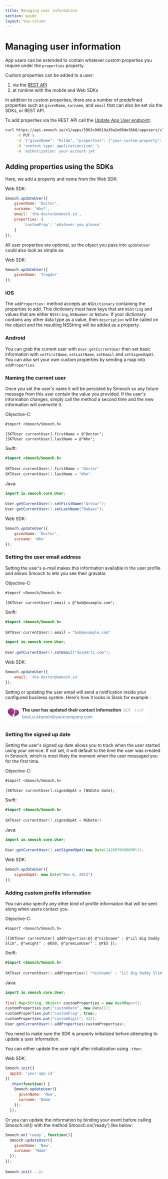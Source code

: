 ```yaml
---
title: Managing user information
section: guide
layout: two-column
---
```


# Managing user information

App users can be extended to contain whatever custom properties you require under the `properties` property.

Custom properties can be added to a user:
1. via the [REST API](http://docs.smooch.io/rest/#update-app-user)
2. at runtime with the mobile and Web SDKs

In addition to custom properties, there are a number of predefined properties such as `givenName`, `surname`, and `email` that can also be set via the SDKs, or REST API.

To add properties via the REST API call the [Update App User endpoint](http://docs.smooch.io/rest/#update-app-user):

```bash
curl https://api.smooch.io/v1/apps/5963c0d619a30a2e00de36b8/appusers/c7f6e6d6c3a637261bd9656f \
     -X PUT \
     -d '{"givenName": "Hilda", "properties": {"your-custom-property": "some-value"}}' \
     -H 'content-type: application/json' \
     -H 'authorization: your-account-jwt'
```

## Adding properties using the SDKs

Here, we add a property and name from the Web SDK:


Web SDK:
```javascript
Smooch.updateUser({
    givenName: 'Doctor',
    surname: 'Who?',
    email: 'the-doctor@smooch.io',
    properties: {
        'customProp': 'whatever you please'
    }
});
```

All user properties are optional, so the object you pass into `updateUser` could also look as simple as:


Web SDK:
```javascript
Smooch.updateUser({
    givenName: 'Trogdor'
});
```

### iOS

The `addProperties:` method accepts an `NSDictionary` containing the properties to add. This dictionary must have keys that are `NSString` and values that are either `NSString`, `NSNumber` or `NSDate`. If your dictionary contains any other data type as a value, then `description` will be called on the object and the resulting NSString will be added as a property.

### Android

You can grab the current user with `User.getCurrentUser` then set basic information with `setFirstName`, `setLastName`, `setEmail` and `setSignedUpAt`. You can also set your own custom properties by sending a map into `addProperties`.

### Naming the current user

Once you set the user's name it will be persisted by Smooch so any future message from this user contain the value you provided. If the user's information changes, simply call the method a second time and the new information will overwrite it.

Objective-C:
```objective_c
#import <Smooch/Smooch.h>

[SKTUser currentUser].firstName = @"Doctor";
[SKTUser currentUser].lastName = @"Who";
```

Swift:
```swift
#import <Smooch/Smooch.h>

SKTUser.currentUser().firstName = "Doctor"
SKTUser.currentUser().lastName = "Who"
```

Java:
```java
import io.smooch.core.User;

User.getCurrentUser().setFirstName("Artour");
User.getCurrentUser().setLastName("Babaev");
```

Web SDK:
```javascript
Smooch.updateUser({
    givenName: 'Doctor',
    surname: 'Who'
});
```

### Setting the user email address

Setting the user's e-mail makes this information available in the user profile and allows Smooch to lets you see their gravatar.


Objective-C:
```objective_c
#import <Smooch/Smooch.h>

[SKTUser currentUser].email = @"bob@example.com";
```

Swift:
```swift
#import <Smooch/Smooch.h>

SKTUser.currentUser().email = "bob@example.com"
```
```java
import io.smooch.core.User;

User.getCurrentUser().setEmail("2ez@4rtz.com");
```

Web SDK:
```javascript
Smooch.updateUser({
    email: 'the-doctor@smooch.io'
});
```

Setting or updating the user email will send a notification inside your configured business system. Here's how it looks in Slack for example :

![Email updated in Slack](/images/email_updated.png)

### Setting the signed up date

Setting the user's signed up date allows you to track when the user started using your service. If not set, it will default to the time the user was created in Smooch, which is most likely the moment when the user messaged you for the first time.


Objective-C:
```objective_c
#import <Smooch/Smooch.h>

[SKTUser currentUser].signedUpAt = [NSDate date];
```

Swift:
```swift
#import <Smooch/Smooch.h>

SKTUser.currentUser().signedUpAt = NSDate()
```

Java:
```java
import io.smooch.core.User;

User.getCurrentUser().setSignedUpAt(new Date(1420070400000l));
```

Web SDK:
```javascript
Smooch.updateUser({
    signedUpAt: new Date("Nov 6, 2013")
});
```

### Adding custom profile information

You can also specify any other kind of profile information that will be sent along when users contact you.


Objective-C:
```objective_c
#import <Smooch/Smooch.h>

[[SKTUser currentUser] addProperties:@{ @"nickname" : @"Lil Big Daddy Slim", @"weight" : @650, @"premiumUser" : @YES }];
```

Swift:
```swift
#import <Smooch/Smooch.h>

SKTUser.currentUser().addProperties([ "nickname" : "Lil Big Daddy Slim", "weight" : 650, "premiumUser" : true ])
```

Java:
```java
import io.smooch.core.User;

final Map<String, Object> customProperties = new HashMap<>();
customProperties.put("customDate", new Date());
customProperties.put("customFlag", true);
customProperties.put("customDigit", 322);
User.getCurrentUser().addProperties(customProperties);
```

<aside class="notice">
You need to make sure the SDK is properly initialized before attempting to update a user information.
</aside>

You can either update the user right after initialization using `.then`:

Web SDK:
```javascript
Smooch.init({
  appId: 'your-app-id'
})
  .then(function() {
    Smooch.updateUser({
      givenName: 'New',
      surname: 'Name'
    });
  });
```
Or you can update the information by binding your event before calling Smooch.init() with the method Smooch.on('ready') like below:


```javascript
Smooch.on('ready', function(){
  Smooch.updateUser({
    givenName: 'New',
    surname: 'Name'
  });
});

Smooch.init(...);
```
